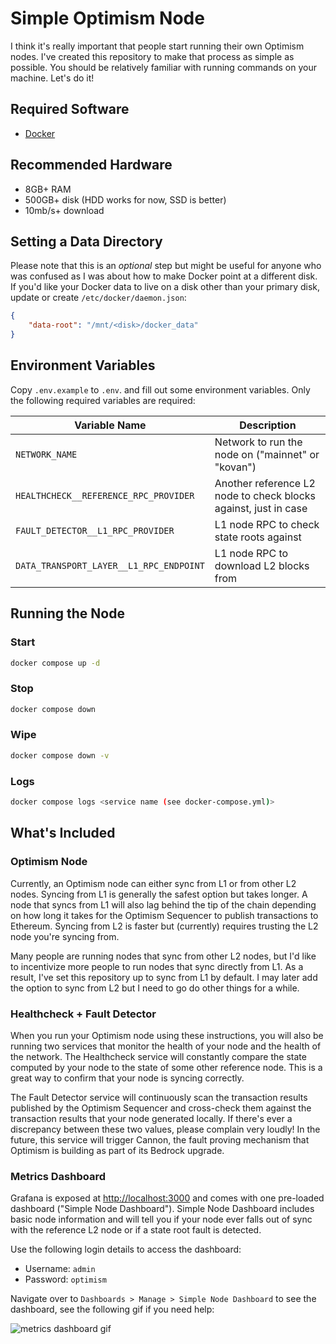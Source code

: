 # Simple Optimism Node

I think it's really important that people start running their own Optimism nodes.
I've created this repository to make that process as simple as possible.
You should be relatively familiar with running commands on your machine.
Let's do it!

## Required Software

- [Docker](https://docs.docker.com/get-docker/)

## Recommended Hardware

- 8GB+ RAM
- 500GB+ disk (HDD works for now, SSD is better)
- 10mb/s+ download

## Setting a Data Directory

Please note that this is an *optional* step but might be useful for anyone who was confused as I was about how to make Docker point at a different disk.
If you'd like your Docker data to live on a disk other than your primary disk, update or create `/etc/docker/daemon.json`:

```json
{
    "data-root": "/mnt/<disk>/docker_data"
}
```

## Environment Variables

Copy `.env.example` to `.env`. and fill out some environment variables.
Only the following required variables are required:

| Variable Name                           | Description                                                     |
|-----------------------------------------|-----------------------------------------------------------------|
| `NETWORK_NAME`                          | Network to run the node on ("mainnet" or "kovan")               |
| `HEALTHCHECK__REFERENCE_RPC_PROVIDER`   | Another reference L2 node to check blocks against, just in case |
| `FAULT_DETECTOR__L1_RPC_PROVIDER`       | L1 node RPC to check state roots against                        |
| `DATA_TRANSPORT_LAYER__L1_RPC_ENDPOINT` | L1 node RPC to download L2 blocks from                          |

## Running the Node

### Start

```sh
docker compose up -d
```

### Stop

```sh
docker compose down
```

### Wipe

```sh
docker compose down -v
```

### Logs

```sh
docker compose logs <service name (see docker-compose.yml)>
```

## What's Included

### Optimism Node

Currently, an Optimism node can either sync from L1 or from other L2 nodes.
Syncing from L1 is generally the safest option but takes longer.
A node that syncs from L1 will also lag behind the tip of the chain depending on how long it takes for the Optimism Sequencer to publish transactions to Ethereum.
Syncing from L2 is faster but (currently) requires trusting the L2 node you're syncing from.

Many people are running nodes that sync from other L2 nodes, but I'd like to incentivize more people to run nodes that sync directly from L1.
As a result, I've set this repository up to sync from L1 by default.
I may later add the option to sync from L2 but I need to go do other things for a while.

### Healthcheck + Fault Detector

When you run your Optimism node using these instructions, you will also be running two services that monitor the health of your node and the health of the network.
The Healthcheck service will constantly compare the state computed by your node to the state of some other reference node.
This is a great way to confirm that your node is syncing correctly.

The Fault Detector service will continuously scan the transaction results published by the Optimism Sequencer and cross-check them against the transaction results that your node generated locally.
If there's ever a discrepancy between these two values, please complain very loudly!
In the future, this service will trigger Cannon, the fault proving mechanism that Optimism is building as part of its Bedrock upgrade.

### Metrics Dashboard

Grafana is exposed at [http://localhost:3000](http://localhost:3000) and comes with one pre-loaded dashboard ("Simple Node Dashboard").
Simple Node Dashboard includes basic node information and will tell you if your node ever falls out of sync with the reference L2 node or if a state root fault is detected.

Use the following login details to access the dashboard:

* Username: `admin`
* Password: `optimism`

Navigate over to `Dashboards > Manage > Simple Node Dashboard` to see the dashboard, see the following gif if you need help:

![metrics dashboard gif](https://user-images.githubusercontent.com/14298799/171476634-0cb84efd-adbf-4732-9c1d-d737915e1fa7.gif)
